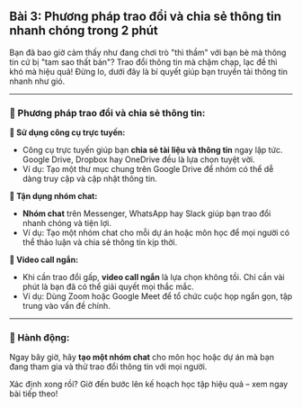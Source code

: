 ## Bài 3: Phương pháp trao đổi và chia sẻ thông tin nhanh chóng trong 2 phút

Bạn đã bao giờ cảm thấy như đang chơi trò "thì thầm" với bạn bè mà thông tin cứ bị "tam sao thất bản"? Trao đổi thông tin mà chậm chạp, lạc đề thì khó mà hiệu quả! Đừng lo, dưới đây là bí quyết giúp bạn truyền tải thông tin nhanh như gió.

---

### 📌 Phương pháp trao đổi và chia sẻ thông tin:

**🔹 Sử dụng công cụ trực tuyến:**
- Công cụ trực tuyến giúp bạn **chia sẻ tài liệu và thông tin** ngay lập tức. Google Drive, Dropbox hay OneDrive đều là lựa chọn tuyệt vời.
- Ví dụ: Tạo một thư mục chung trên Google Drive để nhóm có thể dễ dàng truy cập và cập nhật thông tin.

**🔹 Tận dụng nhóm chat:**
- **Nhóm chat** trên Messenger, WhatsApp hay Slack giúp bạn trao đổi nhanh chóng và tiện lợi.
- Ví dụ: Tạo một nhóm chat cho mỗi dự án hoặc môn học để mọi người có thể thảo luận và chia sẻ thông tin kịp thời.

**🔹 Video call ngắn:**
- Khi cần trao đổi gấp, **video call ngắn** là lựa chọn không tồi. Chỉ cần vài phút là bạn đã có thể giải quyết mọi thắc mắc.
- Ví dụ: Dùng Zoom hoặc Google Meet để tổ chức cuộc họp ngắn gọn, tập trung vào vấn đề chính.

---

### 🚀 Hành động:

Ngay bây giờ, hãy **tạo một nhóm chat** cho môn học hoặc dự án mà bạn đang tham gia và thử trao đổi thông tin với mọi người.

Xác định xong rồi? Giờ đến bước lên kế hoạch học tập hiệu quả – xem ngay bài tiếp theo!